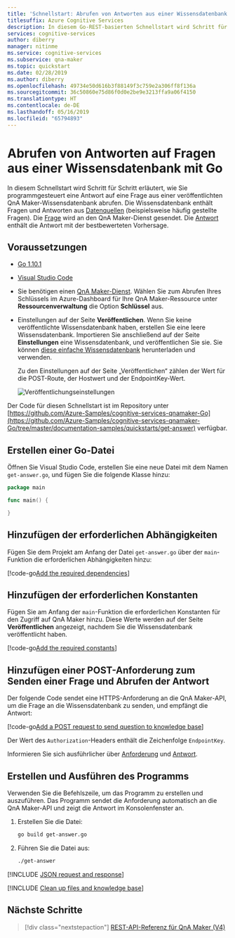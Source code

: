 ```yaml
---
title: 'Schnellstart: Abrufen von Antworten aus einer Wissensdatenbank – REST, Go – QnA Maker'
titlesuffix: Azure Cognitive Services
description: In diesem Go-REST-basierten Schnellstart wird Schritt für Schritt erläutert, wie Sie programmgesteuert eine Antwort auf eine Frage aus einer Wissensdatenbank abrufen.
services: cognitive-services
author: diberry
manager: nitinme
ms.service: cognitive-services
ms.subservice: qna-maker
ms.topic: quickstart
ms.date: 02/28/2019
ms.author: diberry
ms.openlocfilehash: 49734e50d616b3f88149f3c759e2a306ff8f136a
ms.sourcegitcommit: 36c50860e75d86f0d0e2be9e3213ffa9a06f4150
ms.translationtype: HT
ms.contentlocale: de-DE
ms.lasthandoff: 05/16/2019
ms.locfileid: "65794893"
---
```

# <a name="get-answers-to-a-question-from-a-knowledge-base-with-go"></a>Abrufen von Antworten auf Fragen aus einer Wissensdatenbank mit Go

In diesem Schnellstart wird Schritt für Schritt erläutert, wie Sie programmgesteuert eine Antwort auf eine Frage aus einer veröffentlichten QnA Maker-Wissensdatenbank abrufen. Die Wissensdatenbank enthält Fragen und Antworten aus [Datenquellen](../Concepts/data-sources-supported.md) (beispielsweise häufig gestellte Fragen). Die [Frage](../how-to/metadata-generateanswer-usage.md#generateanswer-request-configuration) wird an den QnA Maker-Dienst gesendet. Die [Antwort](../how-to/metadata-generateanswer-usage.md#generateanswer-response-properties) enthält die Antwort mit der bestbewerteten Vorhersage. 

## <a name="prerequisites"></a>Voraussetzungen

* [Go 1.10.1](https://golang.org/dl/)
* [Visual Studio Code](https://code.visualstudio.com/)
* Sie benötigen einen [QnA Maker-Dienst](../How-To/set-up-qnamaker-service-azure.md). Wählen Sie zum Abrufen Ihres Schlüssels im Azure-Dashboard für Ihre QnA Maker-Ressource unter **Ressourcenverwaltung** die Option **Schlüssel** aus. 
* Einstellungen auf der Seite **Veröffentlichen**. Wenn Sie keine veröffentlichte Wissensdatenbank haben, erstellen Sie eine leere Wissensdatenbank. Importieren Sie anschließend auf der Seite **Einstellungen** eine Wissensdatenbank, und veröffentlichen Sie sie. Sie können [diese einfache Wissensdatenbank](https://github.com/Azure-Samples/cognitive-services-sample-data-files/blob/master/qna-maker/knowledge-bases/basic-kb.tsv) herunterladen und verwenden. 

    Zu den Einstellungen auf der Seite „Veröffentlichen“ zählen der Wert für die POST-Route, der Hostwert und der EndpointKey-Wert. 

    ![Veröffentlichungseinstellungen](../media/qnamaker-quickstart-get-answer/publish-settings.png)

Der Code für diesen Schnellstart ist im Repository unter [https://github.com/Azure-Samples/cognitive-services-qnamaker-Go](https://github.com/Azure-Samples/cognitive-services-qnamaker-Go/tree/master/documentation-samples/quickstarts/get-answer) verfügbar. 

## <a name="create-a-go-file"></a>Erstellen einer Go-Datei

Öffnen Sie Visual Studio Code, erstellen Sie eine neue Datei mit dem Namen `get-answer.go`, und fügen Sie die folgende Klasse hinzu:

```Go
package main

func main() {

}
```

## <a name="add-the-required-dependencies"></a>Hinzufügen der erforderlichen Abhängigkeiten

Fügen Sie dem Projekt am Anfang der Datei `get-answer.go` über der `main`-Funktion die erforderlichen Abhängigkeiten hinzu:

[!code-go[Add the required dependencies](~/samples-qnamaker-go/documentation-samples/quickstarts/get-answer/get-answer.go?range=3-9 "Add the required dependencies")]

## <a name="add-the-required-constants"></a>Hinzufügen der erforderlichen Konstanten

Fügen Sie am Anfang der `main`-Funktion die erforderlichen Konstanten für den Zugriff auf QnA Maker hinzu. Diese Werte werden auf der Seite **Veröffentlichen** angezeigt, nachdem Sie die Wissensdatenbank veröffentlicht haben. 

[!code-go[Add the required constants](~/samples-qnamaker-go/documentation-samples/quickstarts/get-answer/get-answer.go?range=17-33 "Add the required constants")]

## <a name="add-a-post-request-to-send-question-and-get-answer"></a>Hinzufügen einer POST-Anforderung zum Senden einer Frage und Abrufen der Antwort

Der folgende Code sendet eine HTTPS-Anforderung an die QnA Maker-API, um die Frage an die Wissensdatenbank zu senden, und empfängt die Antwort:

[!code-go[Add a POST request to send question to knowledge base](~/samples-qnamaker-go/documentation-samples/quickstarts/get-answer/get-answer.go?range=35-48 "Add a POST request to send question to knowledge base")]

Der Wert des `Authorization`-Headers enthält die Zeichenfolge `EndpointKey`. 

Informieren Sie sich ausführlicher über [Anforderung](../how-to/metadata-generateanswer-usage.md#generateanswer-request) und [Antwort](../how-to/metadata-generateanswer-usage.md#generateanswer-response).

## <a name="build-and-run-the-program"></a>Erstellen und Ausführen des Programms

Verwenden Sie die Befehlszeile, um das Programm zu erstellen und auszuführen. Das Programm sendet die Anforderung automatisch an die QnA Maker-API und zeigt die Antwort im Konsolenfenster an.

1. Erstellen Sie die Datei:

    ```bash
    go build get-answer.go
    ```

1. Führen Sie die Datei aus:

    ```bash
    ./get-answer
    ```

[!INCLUDE [JSON request and response](../../../../includes/cognitive-services-qnamaker-quickstart-get-answer-json.md)] 


[!INCLUDE [Clean up files and knowledge base](../../../../includes/cognitive-services-qnamaker-quickstart-cleanup-resources.md)] 

## <a name="next-steps"></a>Nächste Schritte

> [!div class="nextstepaction"]
> [REST-API-Referenz für QnA Maker (V4)](https://go.microsoft.com/fwlink/?linkid=2092179)
